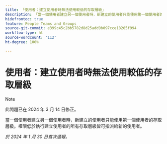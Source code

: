 ```yaml
---
title: 「使用者：建立使用者時無法使用較低的存取層級」
description: 「當一個使用者建立另一個使用者時，新建立的使用者只能使用第一個使用者的存取層級。權限低於執行建立使用者的所有存取層級皆可指派給新的使用者。」
hidefromtoc: true
feature: People Teams and Groups
source-git-commit: e399c45c2bb5782d8d25add9b097cce18205f994
workflow-type: ht
source-wordcount: '112'
ht-degree: 100%

---
```



# 使用者：建立使用者時無法使用較低的存取層級

>[!NOTE]
>
>此問題已在 2024 年 3 月 14 日修正。

當一個使用者建立另一個使用者時，新建立的使用者只能使用第一個使用者的存取層級。權限低於執行建立使用者的所有存取層級皆可指派給新的使用者。

_於 2024 年 1 月 30 日首次通報。_
